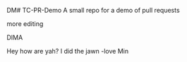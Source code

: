 DM# TC-PR-Demo
A small repo for a demo of pull requests

more editing

DIMA 


Hey how are yah?
I did the jawn
-love Min



